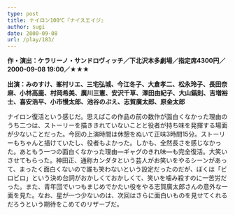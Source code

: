 ```yaml
---
type: post
title: ナイロン100℃『ナイスエイジ』
author: sugi
date: 2000-09-08
url: /play/183/
---
```

**作・演出：ケラリーノ・サンドロヴィッチ／下北沢本多劇場／指定席4300円／2000-09-08 19:00／★★★**

**出演：みのすけ、峯村リエ、三宅弘城、今江冬子、大倉孝二、松永玲子、長田奈麻、小林高鹿、村岡希美、廣川三憲、安沢千草、澤田由紀子、大山鎬則、吉増裕士、喜安浩平、小市慢太郎、池谷のぶえ、志賀廣太郎、原金太郎**

ナイロン復活という感じだ。思えばこの作品の前の数作が面白くなかった理由のうち二つは、ストーリーを描ききれていないことと役者が持ち味を発揮する場面が少ないことだった。今回の上演時間は休憩をぬいて正味3時間15分。ストーリーもちゃんと描けていたし、役者もよかった。しかも、全然長さを感じなかった。あともう一つの面白くなかった理由―ギャグのきれ味―も完全復活。大笑いさせてもらった。神田正、通称カンダタという芸人がお笑いをやるシーンがあって、まったく面白くないので誰も笑わないという設定だったのだが、ぼくは「ビロビロ」という決め台詞がおかしくておかしくて、笑いを噛み殺すのに一苦労だった。また、青年団でいつもまじめでかたい役をやる志賀廣太郎さんの意外な一面を見た。なお、星が一つ少ないのは、次回はさらに面白いものを見せてくれるだろうという期待をこめてのリザーブだ。

